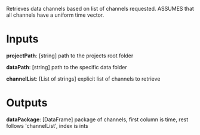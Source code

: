 Retrieves data channels based on list of channels requested. ASSUMES that all channels have a uniform time vector.

# Inputs
**projectPath**: [string] path to the projects root folder

**dataPath**: [string] path to the specific data folder

**channelList**: [List of strings] explicit list of channels to retrieve

# Outputs
**dataPackage**: [DataFrame] package of channels, first column is time, rest follows 'channelList', index is ints
   